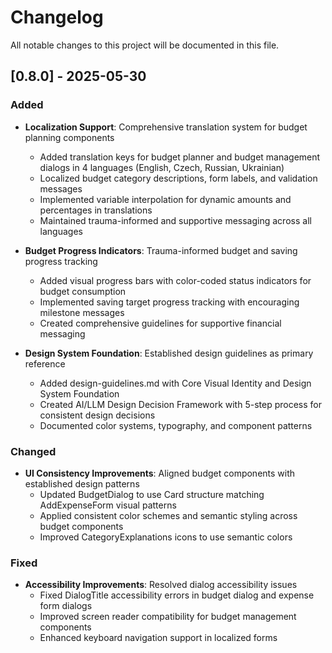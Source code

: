# Changelog

All notable changes to this project will be documented in this file.

## [0.8.0] - 2025-05-30

### Added
- **Localization Support**: Comprehensive translation system for budget planning components
  - Added translation keys for budget planner and budget management dialogs in 4 languages (English, Czech, Russian, Ukrainian)
  - Localized budget category descriptions, form labels, and validation messages
  - Implemented variable interpolation for dynamic amounts and percentages in translations
  - Maintained trauma-informed and supportive messaging across all languages

- **Budget Progress Indicators**: Trauma-informed budget and saving progress tracking
  - Added visual progress bars with color-coded status indicators for budget consumption
  - Implemented saving target progress tracking with encouraging milestone messages
  - Created comprehensive guidelines for supportive financial messaging

- **Design System Foundation**: Established design guidelines as primary reference
  - Added design-guidelines.md with Core Visual Identity and Design System Foundation
  - Created AI/LLM Design Decision Framework with 5-step process for consistent design decisions
  - Documented color systems, typography, and component patterns

### Changed
- **UI Consistency Improvements**: Aligned budget components with established design patterns
  - Updated BudgetDialog to use Card structure matching AddExpenseForm visual patterns
  - Applied consistent color schemes and semantic styling across budget components
  - Improved CategoryExplanations icons to use semantic colors

### Fixed
- **Accessibility Improvements**: Resolved dialog accessibility issues
  - Fixed DialogTitle accessibility errors in budget dialog and expense form dialogs
  - Improved screen reader compatibility for budget management components
  - Enhanced keyboard navigation support in localized forms